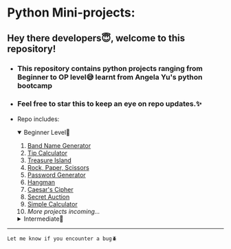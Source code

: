 # Python Mini-projects:

## Hey there developers😇, welcome to this repository!
- ###  This repository contains python projects ranging from Beginner to OP level😅 learnt from Angela Yu's python bootcamp
- ### Feel free to star this to keep an eye on repo updates.✨  
- Repo includes:
    <details open>
        <summary>Beginner Level🐣</summary>
        <ol>
        <li>
            <a href="https://github.com/SlowFlash22/Python-Mini-Projects/tree/master/1.Band_Name_generator">
                Band Name Generator
            </a>
        </li>
        <li>
            <a href="https://github.com/SlowFlash22/Python-Mini-Projects/tree/master/2.Tip_Calculator">
                Tip Calculator
            </a>
        </li>
        <li>
            <a href="https://github.com/SlowFlash22/Python-Mini-Projects/tree/master/3.Treasure_Island">
                Treasure Island
            </a>
        </li>                    
        <li>
            <a href="https://github.com/SlowFlash22/Python-Mini-Projects/tree/master/4.%20Rock%2C%20Paper%2C%20Scissors">
                Rock, Paper, Scissors
            </a>
        </li> 
        <li>
            <a href="https://github.com/SlowFlash22/Python-Mini-Projects/tree/master/5.%20Password%20Generator">
                Password Generator
            </a>
        </li> 
        <li>
            <a href="https://github.com/SlowFlash22/Python-Mini-Projects/tree/master/6.%20Hangman">
                Hangman
            </a>
        </li> 
        <li>
            <a href="https://github.com/SlowFlash22/Python-Mini-Projects/tree/master/7.%20Caesar's%20Cipher">
                Caesar's Cipher
            </a>
        </li>         
        <li>
            <a href="https://github.com/SlowFlash22/Python-Mini-Projects/tree/master/8.%20Secret%20Auction">
                Secret Auction
            </a>
        </li> 
        <li>
            <a href="https://github.com/SlowFlash22/Python-Mini-Projects/tree/master/9.%20Simple%20Calculator">
                Simple Calculator
            </a>
        </li> 
        <li>
            <i>More projects incoming...</i>
        </li>
    </details>

    <details>
        <summary>Intermediate🐤</summary>

        This Repo's owner still in beginner phase, try after sometime and you'll see some content here.

    </details>

---  

```Let me know if you encounter a bug🪲 ```
